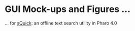 # GUI Mock-ups and Figures ...

... for [sQuick](https://github.com/jig08/sQuick): an offline text search utility in Pharo 4.0
